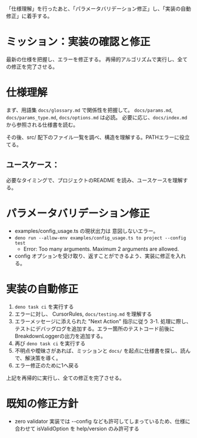 「仕様理解」を行ったあと、「パラメータバリデーション修正」し、「実装の自動修正」に着手する。

# ミッション：実装の確認と修正

最新の仕様を把握し、エラーを修正する。
再帰的アルゴリズムで実行し、全ての修正を完了させる。


# 仕様理解

まず、用語集 `docs/glossary.md` で関係性を把握して。
`docs/params.md`, `docs/params_type.md`, `docs/options.md` は必読。
必要に応じ、`docs/index.md` から参照される仕様書を読む。

その後、src/ 配下のファイル一覧を調べ、構造を理解する。PATHエラーに役立てる。


## ユースケース：

必要なタイミングで、プロジェクトのREADME を読み、ユースケースを理解する。

# パラメータバリデーション修正

- examples/config_usage.ts の現状出力は 意図しないエラー。
- `deno run --allow-env examples/config_usage.ts to project --config test`
  - Error: Too many arguments. Maximum 2 arguments are allowed.
- config オプションを受け取り、返すことができるよう、実装に修正を入れる。

# 実装の自動修正

1. `deno task ci` を実行する
2. エラーに対し、 CursorRules, `docs/testing.md` を理解する
3. エラーメッセージに添えられた "Next Action" 指示に従う
3-1. 処理に際し、テストにデバッグログを追加する。エラー箇所のテストコード前後にBreakdownLoggerの出力を追加する。
4. 再び `deno task ci` を実行する
5. 不明点や曖昧さがあれば、ミッションと `docs/` を起点に仕様書を探し、読んで、解決策を導く。
6. エラー修正のために1へ戻る

上記を再帰的に実行し、全ての修正を完了させる。


# 既知の修正方針
- zero validator 実装では --config なども許可してしまっているため、仕様に合わせて isValidOption を help/version のみ許可する
